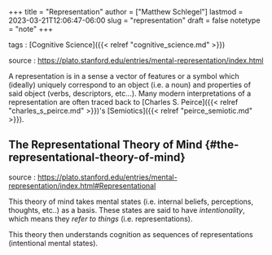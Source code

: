 +++
title = "Representation"
author = ["Matthew Schlegel"]
lastmod = 2023-03-21T12:06:47-06:00
slug = "representation"
draft = false
notetype = "note"
+++

tags
: [Cognitive Science]({{< relref "cognitive_science.md" >}})

source
: <https://plato.stanford.edu/entries/mental-representation/index.html>

A representation is in a sense a vector of features or a symbol which (ideally) uniquely correspond to an object (i.e. a noun) and properties of said object (verbs, descriptors, etc...). Many modern interpretations of a representation are often traced back to [Charles S. Peirce]({{< relref "charles_s_peirce.md" >}})'s [Semiotics]({{< relref "peirce_semiotic.md" >}}).


## The Representational Theory of Mind {#the-representational-theory-of-mind}

source
: <https://plato.stanford.edu/entries/mental-representation/index.html#Representational>

This theory of mind takes mental states (i.e. internal beliefs, perceptions, thoughts, etc..) as a basis. These states are said to have _intentionality_, which means they _refer to things_ (i.e. representations).

This theory then understands cognition as sequences of representations (intentional mental states).
